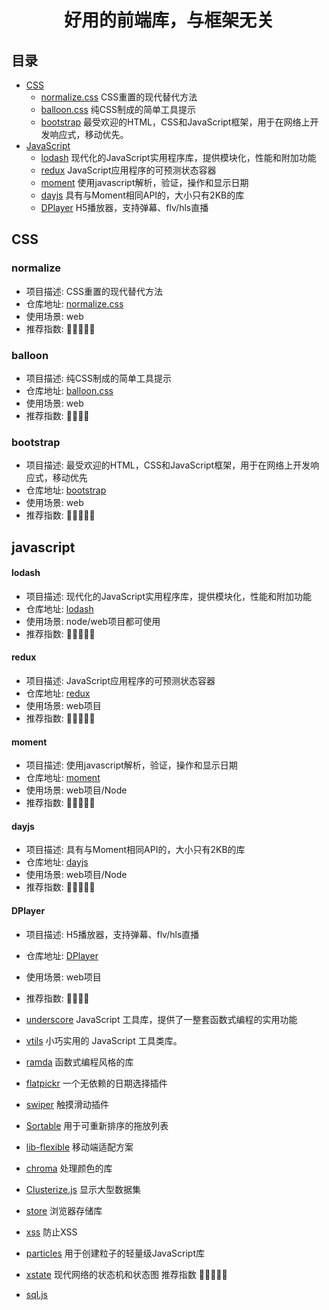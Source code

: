 <h1 align="center">
  好用的前端库，与框架无关
</h1>

## 目录

- [CSS](#CSS)
  - [normalize.css](#normalize) CSS重置的现代替代方法
  - [balloon.css](#balloon) 纯CSS制成的简单工具提示
  - [bootstrap](#bootstrap) 最受欢迎的HTML，CSS和JavaScript框架，用于在网络上开发响应式，移动优先。
- [JavaScript](#JavaScript) 
  - [lodash](#lodash) 现代化的JavaScript实用程序库，提供模块化，性能和附加功能
  - [redux](#redux) JavaScript应用程序的可预测状态容器
  - [moment](#moment) 使用javascript解析，验证，操作和显示日期
  - [dayjs](#dayjs) 具有与Moment相同API的，大小只有2KB的库
  - [DPlayer](#DPlayer) H5播放器，支持弹幕、flv/hls直播

## CSS

### normalize

* 项目描述: CSS重置的现代替代方法
* 仓库地址: [normalize.css](https://github.com/necolas/normalize.css) 
* 使用场景: web
* 推荐指数: 🌟🌟🌟🌟🌟

### balloon

* 项目描述: 纯CSS制成的简单工具提示
* 仓库地址: [balloon.css](https://github.com/kazzkiq/balloon.css)
* 使用场景: web
* 推荐指数: 🌟🌟🌟🌟

### bootstrap

* 项目描述: 最受欢迎的HTML，CSS和JavaScript框架，用于在网络上开发响应式，移动优先
* 仓库地址: [bootstrap](https://github.com/twbs/bootstrap)
* 使用场景: web
* 推荐指数: 🌟🌟🌟🌟🌟

## javascript

#### lodash

* 项目描述: 现代化的JavaScript实用程序库，提供模块化，性能和附加功能
* 仓库地址: [lodash](https://github.com/lodash/lodash)
* 使用场景: node/web项目都可使用
* 推荐指数: 🌟🌟🌟🌟🌟

#### redux

* 项目描述: JavaScript应用程序的可预测状态容器
* 仓库地址: [redux](https://github.com/reduxjs/redux) 
* 使用场景: web项目
* 推荐指数: 🌟🌟🌟🌟🌟

#### moment

* 项目描述: 使用javascript解析，验证，操作和显示日期
* 仓库地址: [moment](https://github.com/moment/moment)
* 使用场景: web项目/Node
* 推荐指数: 🌟🌟🌟🌟🌟

#### dayjs

* 项目描述: 具有与Moment相同API的，大小只有2KB的库
* 仓库地址: [dayjs](https://github.com/iamkun/dayjs)
* 使用场景: web项目/Node
* 推荐指数: 🌟🌟🌟🌟🌟

#### DPlayer

* 项目描述: H5播放器，支持弹幕、flv/hls直播
* 仓库地址: [DPlayer](https://github.com/MoePlayer/DPlayer)
* 使用场景: web项目
* 推荐指数: 🌟🌟🌟🌟


* [underscore](https://github.com/jashkenas/underscore) JavaScript 工具库，提供了一整套函数式编程的实用功能
* [vtils](https://github.com/fjc0k/vtils/tree/master/packages/vtils) 小巧实用的 JavaScript 工具类库。
* [ramda](https://github.com/ramda/ramda) 函数式编程风格的库

* [flatpickr](https://github.com/flatpickr/flatpickr) 一个无依赖的日期选择插件
* [swiper](https://github.com/nolimits4web/swiper) 触摸滑动插件 
* [Sortable](https://github.com/SortableJS/Sortable) 用于可重新排序的拖放列表
* [lib-flexible](https://github.com/amfe/lib-flexible) 移动端适配方案
* [chroma](https://github.com/gka/chroma.js) 处理颜色的库 
* [Clusterize.js](https://github.com/NeXTs/Clusterize.js) 显示大型数据集
* [store](https://github.com/marcuswestin/store.js) 浏览器存储库
* [xss](https://github.com/leizongmin/js-xss) 防止XSS
* [particles](https://github.com/VincentGarreau/particles.js) 用于创建粒子的轻量级JavaScript库
* [xstate](https://github.com/davidkpiano/xstate) 现代网络的状态机和状态图  推荐指数 🌟🌟🌟🌟🌟

* [sql.js](https://github.com/kripken/sql.js)

